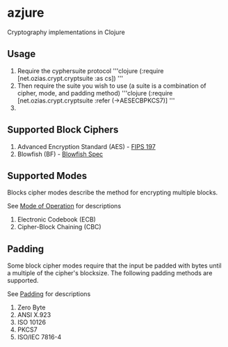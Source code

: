 azjure
======

Cryptography implementations in Clojure

## Usage
1. Require the cyphersuite protocol
'''clojure
(:require [net.ozias.crypt.cryptsuite :as cs])
'''
2. Then require the suite you wish to use (a suite is a combination of cipher, mode, and padding method)
'''clojure
(:require [net.ozias.crypt.cryptsuite :refer (->AESECBPKCS7)]
'''
3.


## Supported Block Ciphers
1. Advanced Encryption Standard (AES) - [FIPS 197](http://csrc.nist.gov/publications/fips/fips197/fips-197.pdf)
2. Blowfish (BF) - [Blowfish Spec](https://www.schneier.com/paper-blowfish-fse.html)

## Supported Modes
Blocks cipher modes describe the method for encrypting multiple blocks.

See [Mode of Operation](http://en.wikipedia.org/wiki/Block_cipher_mode_of_operation) for
descriptions

1. Electronic Codebook (ECB)
2. Cipher-Block Chaining (CBC)

## Padding
Some block cipher modes require that the input be padded with bytes until a multiple of
the cipher's blocksize.  The following padding methods are supported.

See [Padding](http://en.wikipedia.org/wiki/Padding_%28cryptography%29) for descriptions

1. Zero Byte
2. ANSI X.923
3. ISO 10126
4. PKCS7
5. ISO/IEC 7816-4
